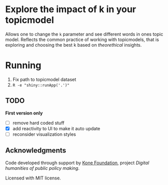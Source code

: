 # Explore the impact of k in your topicmodel

Allows one to change the `k` parameter and see different words in ones topic model.
Reflects the common practice of working with topicmodels, that is exploring and choosing the best k based on _theorethical_  insights.

# Running

1. Fix path to topicmodel dataset
1. `R -e "shiny::runApp('.')"`

## TODO

**First version only**

- [ ] remove hard coded stuff
- [x] add reactivity to UI to make it auto update
- [ ] reconsider visualization styles

## Acknowledgments

Code developed through support by [Kone Foundation](http://www.koneensaatio.fi/en/), project _Digital humanities of public policy making_.

Licensed with MIT license.
